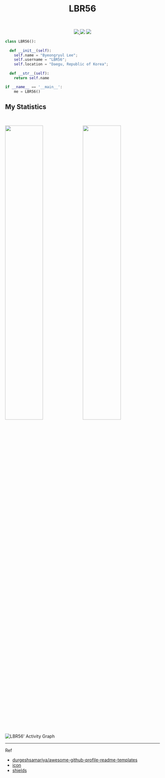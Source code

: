 <h1 align="center">
  <b>LBR56</b>
</h1>

<!-- Test  -->

<br>

<p>
<div align="center">
  <a href="https://github.com/LBR56/python">
    <img src="https://img.shields.io/badge/Python-3776AB?style=for-the-badge&logo=python&logoColor=white">
  </a>
  <img src="https://img.shields.io/badge/GitHub-181717?style=for-the-badge&logo=github&logoColor=white">  
  <img src="https://img.shields.io/badge/pandas-150458?style=for-the-badge&logo=pandas&logoColor=white">  
</div>
</p>

```python
class LBR56():
    
  def __init__(self):
    self.name = "Byeongryul Lee";
    self.username = "LBR56";
    self.location = "Daegu, Republic of Korea";
  
  def __str__(self):
    return self.name

if __name__ == '__main__':
    me = LBR56()
```

## My Statistics

<br/>
<p align="left">
  <img width="49.5%" src="https://github-readme-stats.vercel.app/api?username=LBR56&show_icons=true&hide_border=true" />
    <img width="49.5%" src="https://github-readme-streak-stats.herokuapp.com/?user=LBR56&hide_border=true" />
</p>
<br>

![LBR56' Activity Graph](https://activity-graph.herokuapp.com/graph?username=LBR56&custom_title=LBR56%20Trips's%20Contribution%20Graph&theme=gruvbox&&hide_border=true&line=d1a01f&point=c58545)

------

Ref

- [durgeshsamariya/awesome-github-profile-readme-templates](https://github.com/durgeshsamariya/awesome-github-profile-readme-templates/tree/master/templates)
- [icon](https://simpleicons.org/)
- [shields](https://shields.io/)
